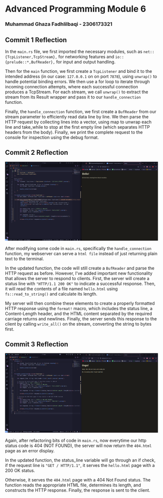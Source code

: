 # Advanced Programming Module 6
### Muhammad Ghaza Fadhlilbaqi - 2306173321
## Commit 1 Reflection
In the `main.rs` file, we first imported the necessary modules, such as `net::{TcpListener,TcpStream},` for networking features and `io::{prelude::*,BufReader},` for input and output handling.

Then for the `main` function, we first create a `TcpListener` and bind it to the intended address (in our case: `127.0.0.1` on on port `7878`), using `unwrap()` to handle potential binding errors. 
We then use a for loop to iterate through incoming connection attempts, where each successful connection produces a TcpStream. For each stream, we call `unwrap()` to extract the stream from its Result wrapper and pass it to our `handle_connection` function.

Finally, the `handle_connection` function, we first create a `BufReader` from our stream parameter to efficiently read data line by line. We then parse the HTTP request by collecting lines into a vector, using map to unwrap each line and take_while to stop at the first empty line (which separates HTTP headers from the body). Finally, we print the complete request to the console for inspection using the debug format.

## Commit 2 Reflection
![](assets/images/commit2.png)

After modifying some code in `main.rs`, specifically the `handle_connection` function, my webserver can serve a `html file` instead of just returning plain text to the terminal.

In the updated function, the code will still create a `BufReader` and parse the HTTP request as before. However, I've added important new functionality that allows the server to respond to clients. First, the server will create a status line with `"HTTP/1.1 200 OK"` to indicate a successful response. Then, it will read the contents of a file named `hello.html` using `fs::read_to_string()` and calculate its length.

My server will then combine these elements to create a properly formatted HTTP response using the `format!` macro, which includes the status line, a Content-Length header, and the HTML content separated by the required carriage returns and newlines. Finally, the server sends this response to the client by calling `write_all()` on the stream, converting the string to bytes first.

## Commit 3 Reflection
![](assets/images/commit3.png)

Again, after refactoring bits of code in `main.rs`, now everytime our http status code is 404 (NOT FOUND), the server will now return the `404.html` page as an error display.

In the updated function, the status_line variable will go through an if check, if the request line is `"GET / HTTP/1.1"`, it serves the `hello.html` page with a 200 OK status. 

Otherwise, it serves the `404.html` page with a 404 Not Found status. The function reads the appropriate HTML file, determines its length, and constructs the HTTP response. Finally, the response is sent to the client.